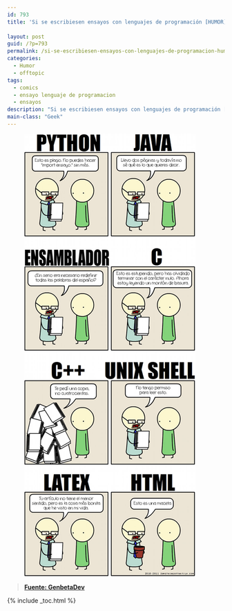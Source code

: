 ```yaml
---
id: 793
title: 'Si se escribiesen ensayos con lenguajes de programación [HUMOR]'

layout: post
guid: /?p=793
permalink: /si-se-escribiesen-ensayos-con-lenguajes-de-programacion-humor/
categories:
  - Humor
  - offtopic
tags:
  - comics
  - ensayo lenguaje de programacion
  - ensayos
description: "Si se escribiesen ensayos con lenguajes de programación [HUMOR]"
main-class: "Geek"
---
```

<figure>
  <img src="/assets/img/2012/06/AvpFizXCAAA3RXp1.jpg" alt="" title="AvpFizXCAAA3RXp"  class="aligncenter size-full wp-image-795" />
</figure>

> **<a href="http://www.genbetadev.com/lenguajes-y-plataformas/si-escribiesemos-ensayos-con-lenguajes-de-programacion" target="_blank">Fuente: GenbetaDev</a>**

{% include _toc.html %}
